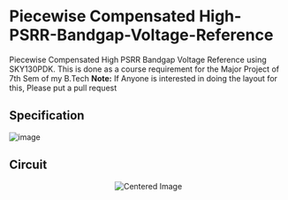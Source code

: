 # Piecewise Compensated High-PSRR-Bandgap-Voltage-Reference
Piecewise Compensated High PSRR Bandgap Voltage Reference using SKY130PDK. This is done as a course requirement for the Major Project of 7th Sem of my B.Tech
**Note:** If Anyone is interested in doing the layout for this, Please put a pull request
## Specification
![image](https://github.com/user-attachments/assets/3ea9b6ca-d225-4fae-97d9-1d1f3eaea908)

## Circuit
<p align="center">
  <img src="https://github.com/user-attachments/assets/ac01749c-df3c-40ae-bb4a-bb446873f781" alt="Centered Image">
</p>
